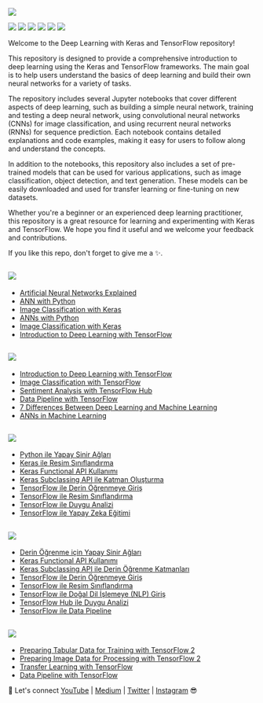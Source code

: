 
![](https://github.com/TirendazAcademy/DEEP-LEARNING-WITH-TENSORFLOW/blob/main/Images/Deep-Learning-with-TensorFlow.png?raw=true)

[![](https://img.shields.io/badge/Python-blue?style=plastic&logo=python&logoColor=white)]()
[![](https://img.shields.io/badge/TensorFlow-E14D2A?style=plastic&logo=tensorflow&logoColor=white)]()
[![](https://img.shields.io/badge/Keras-mint?style=plastic&logo=keras&logoColor=white)]()
[![](https://img.shields.io/badge/YouTube-FF0000?style=plastic&logo=youtube&logoColor=white)](https://www.youtube.com/c/TirendazAcademy)
[![](https://img.shields.io/badge/Medium-000000?&style=plastic&logo=medium&logoColor=white)](https://tirendazacademy.medium.com)
[![](https://img.shields.io/badge/Kaggle-0002A1?style=plastic&logo=Kaggle&logoColor=white)](https://www.kaggle.com/TirendazAcademy)

Welcome to the Deep Learning with Keras and TensorFlow repository!

This repository is designed to provide a comprehensive introduction to deep learning using the Keras and TensorFlow frameworks. The main goal is to help users understand the basics of deep learning and build their own neural networks for a variety of tasks.

The repository includes several Jupyter notebooks that cover different aspects of deep learning, such as building a simple neural network, training and testing a deep neural network, using convolutional neural networks (CNNs) for image classification, and using recurrent neural networks (RNNs) for sequence prediction. Each notebook contains detailed explanations and code examples, making it easy for users to follow along and understand the concepts.

In addition to the notebooks, this repository also includes a set of pre-trained models that can be used for various applications, such as image classification, object detection, and text generation. These models can be easily downloaded and used for transfer learning or fine-tuning on new datasets.

Whether you're a beginner or an experienced deep learning practitioner, this repository is a great resource for learning and experimenting with Keras and TensorFlow. We hope you find it useful and we welcome your feedback and contributions.

If you like this repo, don't forget to give me a ✨.

## [![](https://img.shields.io/badge/YouTube-English-FF0000?style=plastic&logo=youtube&logoColor=white)](https://www.youtube.com/c/TirendazAcademy)

- [Artificial Neural Networks Explained](https://youtu.be/eOeKEOGlOf0)
- [ANN with Python](https://youtu.be/2CmFgOPeFFM)
- [Image Classification with Keras](https://youtu.be/7JvriP1lWJA)
- [ANNs with Python](https://youtu.be/2CmFgOPeFFM)
- [Image Classification with Keras](https://youtu.be/7JvriP1lWJA)
- [Introduction to Deep Learning with TensorFlow](https://www.youtube.com/watch?v=8Wnn4rRg7D8)

## [![](https://img.shields.io/badge/Medium-English-darkorange?&style=plastic&logo=medium&logoColor=white)](https://tirendazacademy.medium.com)

- [Introduction to Deep Learning with TensorFlow](https://tirendazacademy.medium.com/introduction-to-deep-learning-with-tensorflow-2-f61decb13cdb?source=your_stories_page-------------------------------------)
- [Image Classification with TensorFlow](https://tirendazacademy.medium.com/image-classification-with-tensorflow-2-54fc601dfb6a)
- [Sentiment Analysis with TensorFlow Hub](https://tirendazacademy.medium.com/sentiment-analysis-with-tensorflow-hub-678c30ac79a2)
- [Data Pipeline with TensorFlow](https://medium.com/mlearning-ai/how-to-use-data-pipelines-with-python-a9b662fadec2?source=your_stories_page-------------------------------------)
- [7 Differences Between Deep Learning and Machine Learning](https://levelup.gitconnected.com/7-differences-between-deep-learning-and-machine-learningb5f2ff0ae00a?source=your_stories_page-------------------------------------)
- [ANNs in Machine Learning](https://medium.com/mlearning-ai/artificial-neural-networks-in-machine-learning-fa653d74b1a1)

## [![](https://img.shields.io/badge/YouTube-Turkish-FF0000?style=plastic&logo=youtube&logoColor=white)](https://www.youtube.com/c/TirendazAkademi)

- [Python ile Yapay Sinir Ağları](https://youtu.be/NHs92Eh1y90)
- [Keras ile Resim Sınıflandırma](https://youtu.be/cXjMrIiCJMA)
- [Keras Functional API Kullanımı](https://youtu.be/IvpG5om38cw)
- [Keras Subclassing API ile Katman Oluşturma](https://youtu.be/Er71Yf3aJts)
- [TensorFlow ile Derin Öğrenmeye Giriş](https://www.youtube.com/watch?v=ySY4l37HUis)
- [TensorFlow ile Resim Sınıflandırma](https://www.youtube.com/watch?v=ySY4l37HUis)
- [TensorFlow ile Duygu Analizi](https://www.youtube.com/watch?v=XtHL13mBBIk)
- [TensorFlow ile Yapay Zeka Eğitimi](https://youtu.be/_M_LgQYyKxQ)

## [![](https://img.shields.io/badge/Medium-Turkish-darkorange?&style=plastic&logo=medium&logoColor=white)](https://tirendazakademi.medium.com)

- [Derin Öğrenme için Yapay Sinir Ağları](https://medium.com/@tirendazakademi/derin-öğrenme-için-yapay-sinir-ağları-24edd662dc73)
- [Keras Functional API Kullanımı](https://medium.com/@tirendazakademi/keras-ile-kompleks-derin-öğrenme-modelleri-112d0da45af7)
- [Keras Subclassing API ile Derin Öğrenme Katmanları](https://medium.com/@tirendazakademi/keras-subclassing-api-ile-derin-öğrenme-katmanları-9aaedfff2a0c)
- [TensorFlow ile Derin Öğrenmeye Giriş](https://tirendazakademi.medium.com/tensorflow-2-ile-derin-%C3%B6%C4%9Frenmeye-giri%C5%9F-a1cb466a473c)
- [TensorFlow ile Resim Sınıflandırma](https://tirendazakademi.medium.com/tensorflow-2-ile-resim-s%C4%B1n%C4%B1fland%C4%B1rma-ae9670390254)
- [TensorFlow ile Doğal Dil İşlemeye (NLP) Giriş](https://tirendazakademi.medium.com/do%C4%9Fal-dil-i%CC%87%C5%9Flemeye-nlp-giri%C5%9F-214182725629)
- [TensorFlow Hub ile Duygu Analizi](https://tirendazakademi.medium.com/tensorflow-hub-ile-duygu-analizi-6dced48f48a6)
- [TensorFlow ile Data Pipeline ](https://medium.com/mlearning-ai/how-to-use-data-pipelines-with-python-a9b662fadec2)

## [![](https://img.shields.io/badge/Kaggle-Notebooks-0002A1?style=plastic&logo=Kaggle&logoColor=white)](https://www.kaggle.com/TirendazAcademy)

- [Preparing Tabular Data for Training with TensorFlow 2](https://www.kaggle.com/tirendazacademy/preparing-tabular-data-with-tensorflow)
- [Preparing Image Data for Processing with TensorFlow 2](https://www.kaggle.com/tirendazacademy/preparing-image-data-with-tensorflow-2-x)
- [Transfer Learning with TensorFlow](https://www.kaggle.com/tirendazacademy/transfer-learning-with-tensorflow)
- [Data Pipeline with TensorFlow](https://www.kaggle.com/tirendazacademy/data-pipelines-with-tensorflow)

🔗 Let's connect [YouTube](http://youtube.com/tirendazacademy) | [Medium](http://tirendazacademy.medium.com) | [Twitter](http://twitter.com/tirendazacademy) | [Instagram](https://www.instagram.com/tirendazacademy) 😎
